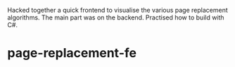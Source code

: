 Hacked together a quick frontend to visualise the various page replacement algorithms.
The main part was on the backend. Practised how to build with C#.
# page-replacement-fe

